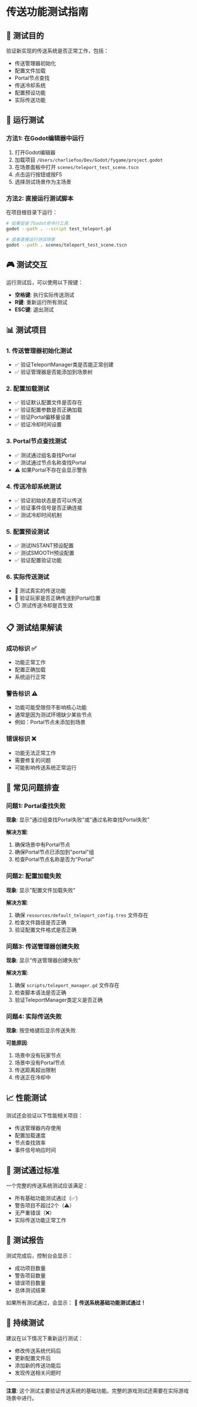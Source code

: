 # 传送功能测试指南

## 🎯 测试目的

验证新实现的传送系统是否正常工作，包括：
- 传送管理器初始化
- 配置文件加载
- Portal节点查找
- 传送冷却系统
- 配置预设功能
- 实际传送功能

## 🚀 运行测试

### 方法1: 在Godot编辑器中运行

1. 打开Godot编辑器
2. 加载项目 `/Users/charliefoo/Dev/Godot/fygame/project.godot`
3. 在场景面板中打开 `scenes/teleport_test_scene.tscn`
4. 点击运行按钮或按F5
5. 选择测试场景作为主场景

### 方法2: 直接运行测试脚本

在项目根目录下运行：
```bash
# 如果安装了Godot命令行工具
godot --path . --script test_teleport.gd

# 或者直接运行测试场景
godot --path . scenes/teleport_test_scene.tscn
```

## 🎮 测试交互

运行测试后，可以使用以下按键：

- **空格键**: 执行实际传送测试
- **R键**: 重新运行所有测试
- **ESC键**: 退出测试

## 📊 测试项目

### 1. 传送管理器初始化测试
- ✅ 验证TeleportManager类是否能正常创建
- ✅ 验证管理器是否能添加到场景树

### 2. 配置加载测试
- ✅ 验证默认配置文件是否存在
- ✅ 验证配置参数是否正确加载
- ✅ 验证Portal偏移量设置
- ✅ 验证冷却时间设置

### 3. Portal节点查找测试
- ✅ 测试通过组名查找Portal
- ✅ 测试通过节点名称查找Portal
- ⚠️ 如果Portal不存在会显示警告

### 4. 传送冷却系统测试
- ✅ 验证初始状态是否可以传送
- ✅ 验证事件信号是否正确连接
- ✅ 测试冷却时间机制

### 5. 配置预设测试
- ✅ 测试INSTANT预设配置
- ✅ 测试SMOOTH预设配置
- ✅ 验证配置验证功能

### 6. 实际传送测试
- 🚀 测试真实的传送功能
- 📍 验证玩家是否正确传送到Portal位置
- ⏱️ 测试传送冷却是否生效

## 📋 测试结果解读

### 成功标识 ✅
- 功能正常工作
- 配置正确加载
- 系统运行正常

### 警告标识 ⚠️
- 功能可能受限但不影响核心功能
- 通常是因为测试环境缺少某些节点
- 例如：Portal节点未添加到场景

### 错误标识 ❌
- 功能无法正常工作
- 需要修复的问题
- 可能影响传送系统正常运行

## 🔧 常见问题排查

### 问题1: Portal查找失败
**现象**: 显示"通过组查找Portal失败"或"通过名称查找Portal失败"

**解决方案**:
1. 确保场景中有Portal节点
2. 确保Portal节点已添加到"portal"组
3. 检查Portal节点名称是否为"Portal"

### 问题2: 配置加载失败
**现象**: 显示"配置文件加载失败"

**解决方案**:
1. 确保 `resources/default_teleport_config.tres` 文件存在
2. 检查文件路径是否正确
3. 验证配置文件格式是否正确

### 问题3: 传送管理器创建失败
**现象**: 显示"传送管理器创建失败"

**解决方案**:
1. 确保 `scripts/teleport_manager.gd` 文件存在
2. 检查脚本语法是否正确
3. 验证TeleportManager类定义是否正确

### 问题4: 实际传送失败
**现象**: 按空格键后显示传送失败

**可能原因**:
1. 场景中没有玩家节点
2. 场景中没有Portal节点
3. 传送距离超出限制
4. 传送正在冷却中

## 📈 性能测试

测试还会验证以下性能相关项目：
- 传送管理器内存使用
- 配置加载速度
- 节点查找效率
- 事件信号响应时间

## 🎯 测试通过标准

一个完整的传送系统测试应该满足：
- 所有基础功能测试通过（✅）
- 警告项目不超过2个（⚠️）
- 无严重错误（❌）
- 实际传送功能正常工作

## 📝 测试报告

测试完成后，控制台会显示：
- 成功项目数量
- 警告项目数量
- 错误项目数量
- 总体测试结果

如果所有测试通过，会显示：
🎉 **传送系统基础功能测试通过！**

## 🔄 持续测试

建议在以下情况下重新运行测试：
- 修改传送系统代码后
- 更新配置文件后
- 添加新的传送功能后
- 发现传送相关问题时

---

**注意**: 这个测试主要验证传送系统的基础功能。完整的游戏测试还需要在实际游戏场景中进行。